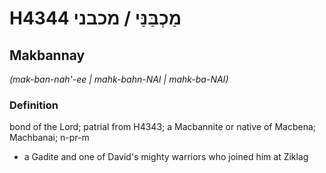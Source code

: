 # H4344 מַכְבַּנַּי / מכבני

## Makbannay

_(mak-ban-nah'-ee | mahk-bahn-NAI | mahk-ba-NAI)_

### Definition

bond of the Lord; patrial from H4343; a Macbannite or native of Macbena; Machbanai; n-pr-m

- a Gadite and one of David's mighty warriors who joined him at Ziklag
